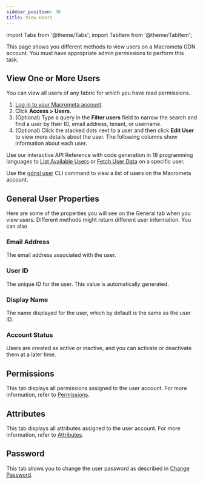 ```yaml
---
sidebar_position: 30
title: View Users
---
```


import Tabs from '@theme/Tabs';
import TabItem from '@theme/TabItem';

This page shows you different methods to view users on a Macrometa GDN account. You must have appropriate admin permissions to perform this task.

## View One or More Users

<Tabs groupId="operating-systems">
<TabItem value="console" label="Web Console">

You can view all users of any fabric for which you have read permissions.

1. [Log in to your Macrometa account](https://auth-play.macrometa.io/).
1. Click **Access > Users**.
1. (Optional) Type a query in the **Filter users** field to narrow the search and find a user by their ID, email address, tenant, or username.
1. (Optional) Click the stacked dots next to a user and then click **Edit User** to view more details about the user. The following columns show information about each user.

</TabItem>
<TabItem value="api" label="REST API">

Use our interactive API Reference with code generation in 18 programming languages to [List Available Users](https://www.macrometa.com/docs/api#/operations/ListAvailableUsers) or [Fetch User Data](https://www.macrometa.com/docs/api#/operations/FetchUser) on a specific user.

</TabItem>
<TabItem value="cli" label="CLI">

Use the [gdnsl user](../../cli/users-cli) CLI command to view a list of users on the Macrometa account.

</TabItem>
</Tabs>

## General User Properties

Here are some of the properties you will see on the General tab when you view users. Different methods might return different user information. You can also 

### Email Address

The email address associated with the user.

### User ID

The unique ID for the user. This value is automatically generated.

### Display Name

The name displayed for the user, which by default is the same as the user ID.

### Account Status

Users are created as active or inactive, and you can activate or deactivate them at a later time.

## Permissions

This tab displays all permissions assigned to the user account. For more information, refer to [Permissions](../permissions/).

## Attributes

This tab displays all attributes assigned to the user account. For more information, refer to [Attributes](../attributes/).

## Password

This tab allows you to change the user password as described in [Change Password](change-password.md).
